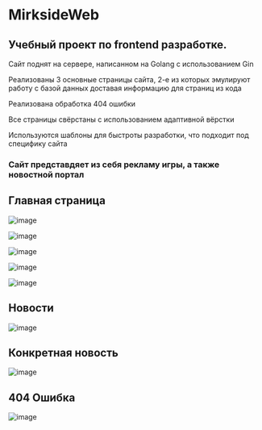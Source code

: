 # MirksideWeb
## Учебный проект по frontend разработке.
Сайт поднят на сервере, написанном на Golang с использованием Gin

Реализованы 3 основные страницы сайта, 2-е из которых эмулируют работу с базой данных доставая информацию для страниц из кода

Реализована обработка 404 ошибки

Все страницы свёрстаны с использованием адаптивной вёрстки

Используются шаблоны для быстроты разработки, что подходит под специфику сайта


### Сайт представдяет из себя рекламу игры, а также новостной портал

## Главная страница
![image](https://github.com/user-attachments/assets/4a2202de-ebe4-4833-81dd-7671f345bf22)

![image](https://github.com/user-attachments/assets/b661debe-4527-4d1f-b5cd-d2561c588da5)

![image](https://github.com/user-attachments/assets/942f4cf5-e79d-469c-9062-1e3a7984fc87)

![image](https://github.com/user-attachments/assets/3b7ee877-1424-4cb7-bba8-3e2fb790d9c3)

![image](https://github.com/user-attachments/assets/0e3d2b6f-5be8-489f-ae64-5d02b6f1a2f4)

## Новости

![image](https://github.com/user-attachments/assets/62962d9c-7705-4ba9-9de9-e0f7104fd033)

## Конкретная новость
![image](https://github.com/user-attachments/assets/e7d8e329-981b-4d25-b62c-e61556ea453d)

## 404 Ошибка

![image](https://github.com/user-attachments/assets/6b61f6c5-951c-47e5-a1a1-ec357ee1b7f0)

